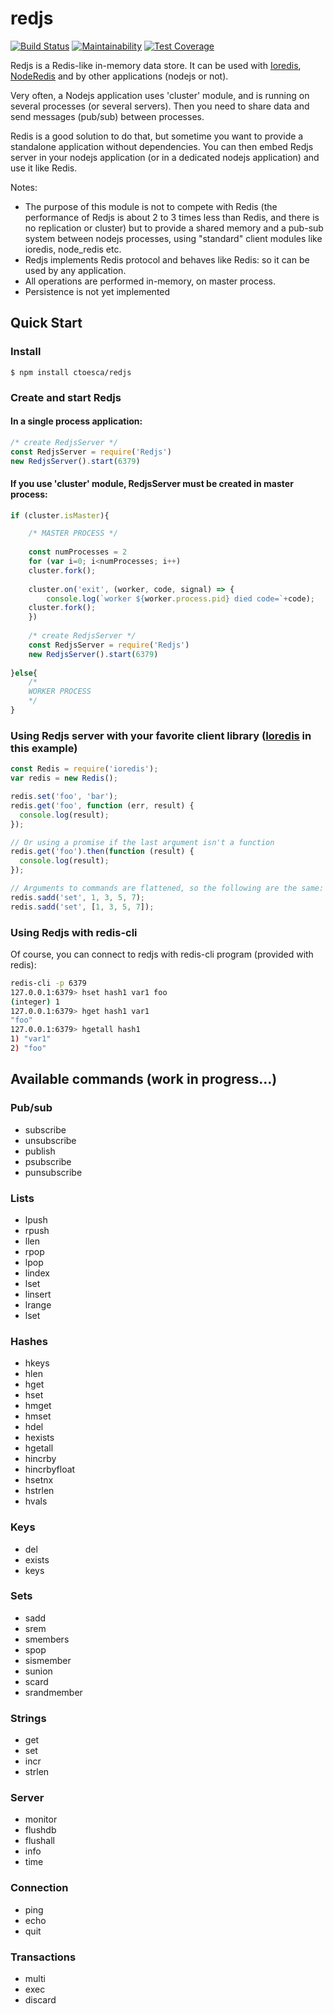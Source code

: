 # redjs

[![Build Status](https://travis-ci.org/ctoesca/redjs.svg?branch=master)](https://travis-ci.org/ctoesca/redjs)
[![Maintainability](https://api.codeclimate.com/v1/badges/a865589db2e1d75ca37f/maintainability)](https://codeclimate.com/github/ctoesca/redjs/maintainability)
[![Test Coverage](https://api.codeclimate.com/v1/badges/a865589db2e1d75ca37f/test_coverage)](https://codeclimate.com/github/ctoesca/redjs/test_coverage)

Redjs is a Redis-like in-memory data store. It can be used with [Ioredis](https://github.com/luin/ioredis), [NodeRedis](https://github.com/NodeRedis/node_redis) and by other applications (nodejs or not).

Very often, a Nodejs application uses 'cluster' module, and is running on several processes (or several servers). Then you need to share data and send messages (pub/sub) between processes.

Redis is a good solution to do that, but sometime you want to provide a standalone application without dependencies. You can then embed Redjs server in your nodejs application (or in a dedicated nodejs application) and use it like Redis.

Notes: 
- The purpose of this module is not to compete with Redis (the performance of Redjs is about 2 to 3 times less than Redis, and there is no replication or cluster) but to provide a shared memory and a pub-sub system between nodejs processes, using "standard" client modules like ioredis, node_redis etc.
- Redjs implements Redis protocol and behaves like Redis: so it can be used by any application.
- All operations are performed in-memory, on master process. 
- Persistence is not yet implemented


## Quick Start

### Install
```shell
$ npm install ctoesca/redjs
```

### Create and start Redjs


#### In a single process application:
```javascript
/* create RedjsServer */
const RedjsServer = require('Redjs')      
new RedjsServer().start(6379)
```


#### If you use 'cluster' module, RedjsServer must be created in master process:

```javascript
if (cluster.isMaster){

    /* MASTER PROCESS */
    
    const numProcesses = 2
    for (var i=0; i<numProcesses; i++)
	cluster.fork();
		
    cluster.on('exit', (worker, code, signal) => {
    	console.log(`worker ${worker.process.pid} died code=`+code);
	cluster.fork();
    })
    
    /* create RedjsServer */
    const RedjsServer = require('Redjs')      
    new RedjsServer().start(6379)
    
}else{
    /* 
    WORKER PROCESS
    */				
}
```


### Using Redjs server with your favorite client library ([Ioredis](https://github.com/luin/ioredis) in this example)
  
```javascript
const Redis = require('ioredis');
var redis = new Redis();

redis.set('foo', 'bar');
redis.get('foo', function (err, result) {
  console.log(result);
});

// Or using a promise if the last argument isn't a function
redis.get('foo').then(function (result) {
  console.log(result);
});

// Arguments to commands are flattened, so the following are the same:
redis.sadd('set', 1, 3, 5, 7);
redis.sadd('set', [1, 3, 5, 7]);
```

### Using Redjs with redis-cli
  
Of course, you can connect to redjs with redis-cli program (provided with redis):

```bash
redis-cli -p 6379
127.0.0.1:6379> hset hash1 var1 foo
(integer) 1
127.0.0.1:6379> hget hash1 var1
"foo"
127.0.0.1:6379> hgetall hash1
1) "var1"
2) "foo"
```

## Available commands (work in progress...)


### Pub/sub

- subscribe
- unsubscribe
- publish
- psubscribe
- punsubscribe

### Lists

- lpush
- rpush
- llen
- rpop
- lpop
- lindex
- lset
- linsert
- lrange
- lset

### Hashes

- hkeys
- hlen
- hget
- hset
- hmget
- hmset
- hdel
- hexists
- hgetall
- hincrby
- hincrbyfloat
- hsetnx
- hstrlen
- hvals

### Keys

- del
- exists
- keys

### Sets

- sadd
- srem
- smembers
- spop
- sismember
- sunion
- scard
- srandmember

### Strings

- get
- set
- incr
- strlen

### Server
- monitor
- flushdb
- flushall
- info
- time

### Connection
- ping
- echo
- quit

### Transactions
- multi
- exec
- discard